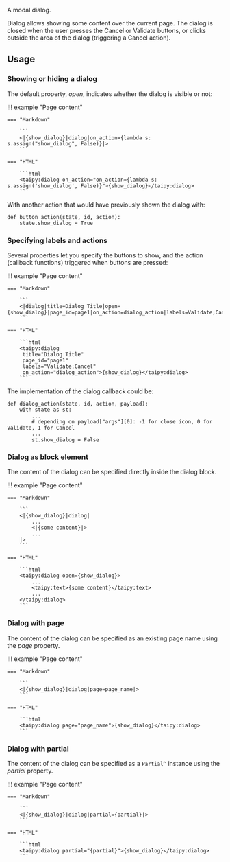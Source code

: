 A modal dialog.

Dialog allows showing some content over the current page.
The dialog is closed when the user presses the Cancel or Validate buttons, or clicks outside the area of the dialog (triggering a Cancel action).

## Usage

### Showing or hiding a dialog

The default property, _open_, indicates whether the dialog is visible or not:

!!! example "Page content"

    === "Markdown"

        ```
        <|{show_dialog}|dialog|on_action={lambda s: s.assign("show_dialog", False)}|>
        ```
  
    === "HTML"

        ```html
        <taipy:dialog on_action="on_action={lambda s: s.assign('show_dialog', False)}">{show_dialog}</taipy:dialog>
        ```

With another action that would have previously shown the dialog with:

```py3
def button_action(state, id, action):
    state.show_dialog = True
```


### Specifying labels and actions

Several properties let you specify the buttons to show,
and the action (callback functions) triggered when buttons are pressed:

!!! example "Page content"

    === "Markdown"

        ```
        <|dialog|title=Dialog Title|open={show_dialog}|page_id=page1|on_action=dialog_action|labels=Validate;Cancel|>
        ```
  
    === "HTML"

        ```html
        <taipy:dialog
         title="Dialog Title"
         page_id="page1"
         labels="Validate;Cancel"
         on_action="dialog_action">{show_dialog}</taipy:dialog>
        ```

The implementation of the dialog callback could be:

```py3
def dialog_action(state, id, action, payload):
    with state as st:
        ...
        # depending on payload["args"][0]: -1 for close icon, 0 for Validate, 1 for Cancel
        ...
        st.show_dialog = False
```

### Dialog as block element

The content of the dialog can be specified directly inside the dialog block.

!!! example "Page content"

    === "Markdown"

        ```
        <|{show_dialog}|dialog|
            ...
            <|{some content}|>
            ...
        |>
        ```
  
    === "HTML"

        ```html
        <taipy:dialog open={show_dialog}>
            ...
            <taipy:text>{some content}</taipy:text>
            ...
        </taipy:dialog>
        ```

### Dialog with page

The content of the dialog can be specified as an existing page name using the _page_ property.

!!! example "Page content"

    === "Markdown"

        ```
        <|{show_dialog}|dialog|page=page_name|>
        ```
  
    === "HTML"

        ```html
        <taipy:dialog page="page_name">{show_dialog}</taipy:dialog>
        ```

### Dialog with partial

The content of the dialog can be specified as a `Partial^` instance using the _partial_ property.

!!! example "Page content"

    === "Markdown"

        ```
        <|{show_dialog}|dialog|partial={partial}|>
        ```
  
    === "HTML"

        ```html
        <taipy:dialog partial="{partial}">{show_dialog}</taipy:dialog>
        ```
